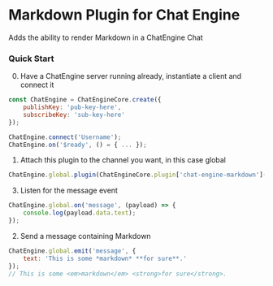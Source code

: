 # Markdown Plugin for Chat Engine

Adds the ability to render Markdown in a ChatEngine Chat

### Quick Start

0. Have a ChatEngine server running already, instantiate a client and connect it
```js
const ChatEngine = ChatEngineCore.create({
    publishKey: 'pub-key-here',
    subscribeKey: 'sub-key-here'
});

ChatEngine.connect('Username');
ChatEngine.on('$ready', () = { ... });
```

1. Attach this plugin to the channel you want, in this case global
```js
ChatEngine.global.plugin(ChatEngineCore.plugin['chat-engine-markdown']());
```

3. Listen for the message event
```js
ChatEngine.global.on('message', (payload) => {
    console.log(payload.data.text);
});
```
2. Send a message containing Markdown
```js
ChatEngine.global.emit('message', {
    text: 'This is some *markdown* **for sure**.'
});
// This is some <em>markdown</em> <strong>for sure</strong>.
```
